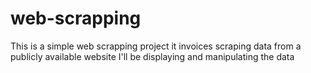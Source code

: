 # web-scrapping
This is a simple web scrapping project it invoices scraping data from a publicly available website
I'll be displaying and manipulating  the data 
